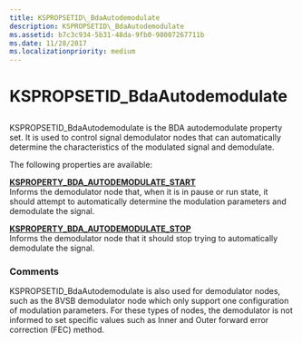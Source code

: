```yaml
---
title: KSPROPSETID\_BdaAutodemodulate
description: KSPROPSETID\_BdaAutodemodulate
ms.assetid: b7c3c934-5b31-48da-9fb0-98007267711b
ms.date: 11/28/2017
ms.localizationpriority: medium
---
```


# KSPROPSETID\_BdaAutodemodulate


## <span id="ddk_kspropsetid_bdaautodemodulate_ks"></span><span id="DDK_KSPROPSETID_BDAAUTODEMODULATE_KS"></span>


KSPROPSETID\_BdaAutodemodulate is the BDA autodemodulate property set. It is used to control signal demodulator nodes that can automatically determine the characteristics of the modulated signal and demodulate.

The following properties are available:

<span id="KSPROPERTY_BDA_AUTODEMODULATE_START"></span><span id="ksproperty_bda_autodemodulate_start"></span>[**KSPROPERTY\_BDA\_AUTODEMODULATE\_START**](ksproperty-bda-autodemodulate-start.md)  
Informs the demodulator node that, when it is in pause or run state, it should attempt to automatically determine the modulation parameters and demodulate the signal.

<span id="KSPROPERTY_BDA_AUTODEMODULATE_STOP"></span><span id="ksproperty_bda_autodemodulate_stop"></span>[**KSPROPERTY\_BDA\_AUTODEMODULATE\_STOP**](ksproperty-bda-autodemodulate-stop.md)  
Informs the demodulator node that it should stop trying to automatically demodulate the signal.

### Comments

KSPROPSETID\_BdaAutodemodulate is also used for demodulator nodes, such as the 8VSB demodulator node which only support one configuration of modulation parameters. For these types of nodes, the demodulator is not informed to set specific values such as Inner and Outer forward error correction (FEC) method.

 

 





